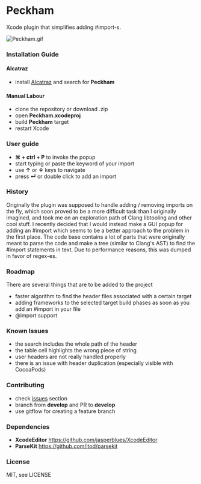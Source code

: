 Peckham
=======

Xcode plugin that simplifies adding #import-s. 

![Peckham.gif](/Misc/Peckham.gif)

### Installation Guide

#### Alcatraz

- install [Alcatraz](https://github.com/supermarin/Alcatraz) and search for **Peckham** 

#### Manual Labour

- clone the repository or download .zip
- open **Peckham.xcodeproj** 
- build **Peckham** target
- restart Xcode

### User guide

- **⌘ + ctrl + P** to invoke the popup
- start typing or paste the keyword of your import
- use **↑** or **↓** keys to navigate
- press **↵** or double click to add an import

### History

Originally the plugin was supposed to handle adding / removing imports on the fly, which soon proved to be a more difficult task than I originally imagined, and took me on an exploration path of Clang libtooling and other cool stuff. I recently decided that I would instead make a GUI popup for adding an #import which seems to be a better approach to the problem in the first place. The code base contains a lot of parts that were originally meant to parse the code and make a tree (similar to Clang's AST) to find the #import statements in text. Due to performance reasons, this was dumped in favor of regex-es. 

### Roadmap 

There are several things that are to be added to the project
- faster algorithm to find the header files associated with a certain target
- adding frameworks to the selected target build phases as soon as you add an #import in your file
- @import support

### Known Issues 

- the search includes the whole path of the header
- the table cell highlights the wrong piece of string
- user headers are not really handled properly
- there is an issue with header duplication (especially visible with CocoaPods)

### Contributing 

- check [issues](https://github.com/markohlebar/Peckham/issues?state=open) section
- branch from **develop** and PR to **develop** 
- use gitflow for creating a feature branch

### Dependencies

- **XcodeEditor** https://github.com/jasperblues/XcodeEditor
- **ParseKit** https://github.com/itod/parsekit

### License

MIT, see LICENSE
